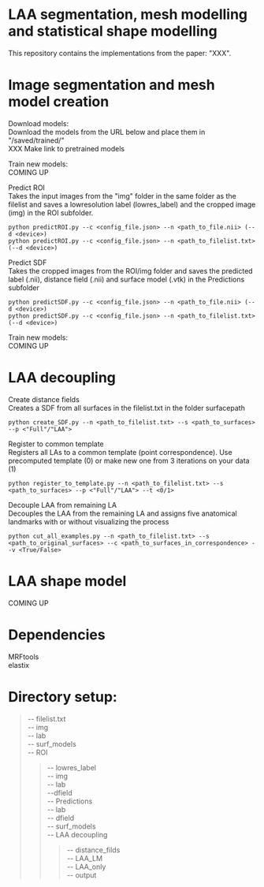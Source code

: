 # LAA segmentation, mesh modelling and statistical shape modelling
This repository contains the implementations from the paper: "XXX". 

# Image segmentation and mesh model creation
Download models:  
Download the models from the URL below and place them in "/saved/trained/"  
XXX Make link to pretrained models  

Train new models:  
COMING UP

Predict ROI  
Takes the input images from the "img" folder in the same folder as the filelist and saves a lowresolution label (lowres_label) and the cropped image (img) in the ROI subfolder.  
```
python predictROI.py --c <config_file.json> --n <path_to_file.nii> (--d <device>)  
python predictROI.py --c <config_file.json> --n <path_to_filelist.txt> (--d <device>)  
```

Predict SDF  
Takes the cropped images from the ROI/img folder and saves the predicted label (.nii), distance field (.nii) and surface model (.vtk) in the Predictions subfolder  
```
python predictSDF.py --c <config_file.json> --n <path_to_file.nii> (--d <device>)  
python predictSDF.py --c <config_file.json> --n <path_to_filelist.txt> (--d <device>)  
```

Train new models:  
COMING UP

# LAA decoupling
Create distance fields  
Creates a SDF from all surfaces in the filelist.txt in the folder surfacepath  
```
python create_SDF.py --n <path_to_filelist.txt> --s <path_to_surfaces> --p <"Full"/"LAA">  
```

Register to common template  
Registers all LAs to a common template (point correspondence). Use precomputed template (0) or make new one from 3 iterations on your data (1)  
```
python register_to_template.py --n <path_to_filelist.txt> --s <path_to_surfaces> --p <"Full"/"LAA"> --t <0/1>  
```

Decouple LAA from remaining LA  
Decouples the LAA from the remaining LA and assigns five anatomical landmarks with or without visualizing the process  
```
python cut_all_examples.py --n <path_to_filelist.txt> --s <path_to_original_surfaces> --c <path_to_surfaces_in_correspondence> --v <True/False>  
```

# LAA shape model
COMING UP 

# Dependencies
MRFtools  
elastix

# Directory setup:
> -- filelist.txt  
> -- img  
> -- lab  
> -- surf_models  
> -- ROI  
>>  -- lowres_label  
>>  -- img  
>>  -- lab  
>>  --dfield  
> -- Predictions  
>>  -- lab  
>>  -- dfield  
>> -- surf_models  
>>  -- LAA decoupling  
>>>    -- distance_filds  
>>>    -- LAA_LM  
>>>    -- LAA_only  
>>>    -- output  
